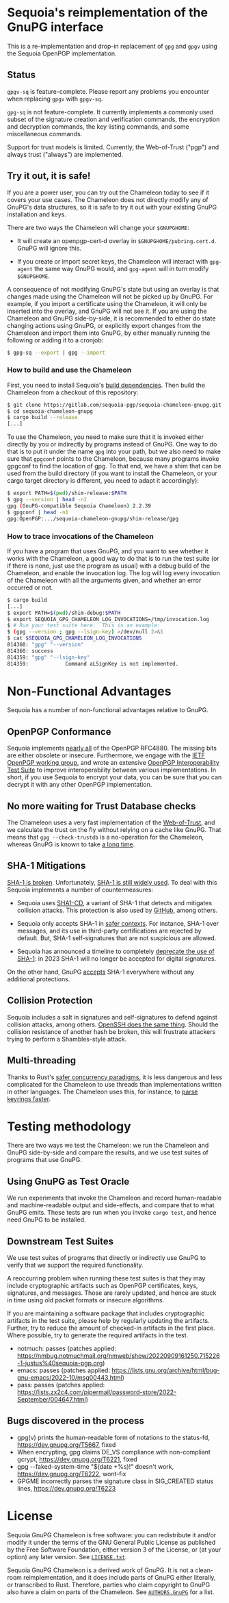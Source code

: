 # Sequoia's reimplementation of the GnuPG interface

This is a re-implementation and drop-in replacement of `gpg` and
`gpgv` using the Sequoia OpenPGP implementation.

## Status

`gpgv-sq` is feature-complete.  Please report any problems you
encounter when replacing `gpgv` with `gpgv-sq`.

`gpg-sq` is not feature-complete.  It currently implements a commonly
used subset of the signature creation and verification commands, the
encryption and decryption commands, the key listing commands, and some
miscellaneous commands.

Support for trust models is limited.  Currently, the Web-of-Trust
("pgp") and always trust ("always") are implemented.

## Try it out, it is safe!

If you are a power user, you can try out the Chameleon today to see if
it covers your use cases.  The Chameleon does not directly modify any
of GnuPG's data structures, so it is safe to try it out with your
existing GnuPG installation and keys.

There are two ways the Chameleon will change your `$GNUPGHOME`:

  - It will create an openpgp-cert-d overlay in
    `$GNUPGHOME/pubring.cert.d`.  GnuPG will ignore this.

  - If you create or import secret keys, the Chameleon will interact
    with `gpg-agent` the same way GnuPG would, and `gpg-agent` will in
    turn modify `$GNUPGHOME`.

A consequence of not modifying GnuPG's state but using an overlay is
that changes made using the Chameleon will not be picked up by GnuPG.
For example, if you import a certificate using the Chameleon, it will
only be inserted into the overlay, and GnuPG will not see it.  If you
are using the Chameleon and GnuPG side-by-side, it is recommended to
either do state changing actions using GnuPG, or explicitly export
changes from the Chameleon and import them into GnuPG, by either
manually running the following or adding it to a cronjob:

```sh
$ gpg-sq --export | gpg --import
```

### How to build and use the Chameleon

First, you need to install Sequoia's [build dependencies].  Then build
the Chameleon from a checkout of this repository:

```sh
$ git clone https://gitlab.com/sequoia-pgp/sequoia-chameleon-gnupg.git
$ cd sequoia-chameleon-gnupg
$ cargo build --release
[...]
```

  [build dependencies]: https://gitlab.com/sequoia-pgp/sequoia#requirements-and-msrv

To use the Chameleon, you need to make sure that it is invoked either
directly by you or indirectly by programs instead of GnuPG.  One way
to do that is to put it under the name `gpg` into your path, but we
also need to make sure that `gpgconf` points to the Chameleon, because
many programs invoke gpgconf to find the location of gpg.  To that
end, we have a shim that can be used from the build directory (if you
want to install the Chameleon, or your cargo target directory is
different, you need to adapt it accordingly):

```sh
$ export PATH=$(pwd)/shim-release:$PATH
$ gpg --version | head -n1
gpg (GnuPG-compatible Sequoia Chameleon) 2.2.39
$ gpgconf | head -n1
gpg:OpenPGP:.../sequoia-chameleon-gnupg/shim-release/gpg
```

### How to trace invocations of the Chameleon

If you have a program that uses GnuPG, and you want to see whether it
works with the Chameleon, a good way to do that is to run the test
suite (or if there is none, just use the program as usual) with a
debug build of the Chameleon, and enable the invocation log.  The log
will log every invocation of the Chameleon with all the arguments
given, and whether an error occurred or not.

```sh
$ cargo build
[...]
$ export PATH=$(pwd)/shim-debug:$PATH
$ export SEQUOIA_GPG_CHAMELEON_LOG_INVOCATIONS=/tmp/invocation.log
$ # Run your test suite here.  This is an example:
$ (gpg --version ; gpg --lsign-key) >/dev/null 2>&1
$ cat $SEQUOIA_GPG_CHAMELEON_LOG_INVOCATIONS
814360: "gpg" "--version"
814360: success
814359: "gpg" "--lsign-key"
814359:            Command aLSignKey is not implemented.
```

# Non-Functional Advantages

Sequoia has a number of non-functional advantages relative to GnuPG.

## OpenPGP Conformance

Sequoia implements [nearly all] of the OpenPGP RFC4880.  The missing
bits are either obsolete or insecure.  Furthermore, we engage with the
[IETF OpenPGP working group], and wrote an extensive [OpenPGP
Interoperability Test Suite] to improve interoperability between
various implementations.  In short, if you use Sequoia to encrypt your
data, you can be sure that you can decrypt it with any other OpenPGP
implementation.

   [nearly all]: https://sequoia-pgp.org/status/
   [IETF OpenPGP working group]: https://datatracker.ietf.org/doc/draft-ietf-openpgp-crypto-refresh/
   [OpenPGP Interoperability Test Suite]: https://tests.sequoia-pgp.org/

## No more waiting for Trust Database checks

The Chameleon uses a very fast implementation of the [Web-of-Trust],
and we calculate the trust on the fly without relying on a cache like
GnuPG.  That means that `gpg --check-trustdb` is a no-operation for
the Chameleon, whereas GnuPG is known to take [a long time].

  [Web-of-Trust]: https://crates.io/crates/sequoia-wot
  [a long time]: https://lists.gnupg.org/pipermail/gnupg-users/2017-February/057650.html

## SHA-1 Mitigations

[SHA-1 is broken].  Unfortunately, [SHA-1 is still widely used].  To
deal with this Sequoia implements a number of countermeasures:

  - Sequoia uses [SHA1-CD], a variant of SHA-1 that detects and
    mitigates collision attacks.  This protection is also used by
    [GitHub], among others.

  - Sequoia only accepts SHA-1 in [safer contexts].  For instance,
    SHA-1 over messages, and its use in third-party certifications are
    rejected by default.  But, SHA-1 self-signatures that are not
    suspicious are allowed.

  - Sequoia has announced a timeline to completely [deprecate the
    use of SHA-1]: in 2023 SHA-1 will no longer be accepted for
    digital signatures.

  [SHA-1 is broken]: https://sha-mbles.github.io/
  [SHA-1 is still widely used]: https://gitlab.com/sequoia-pgp/sequoia/-/issues/595
  [SHA1-CD]: https://github.com/cr-marcstevens/sha1collisiondetection
  [GitHub]: https://github.blog/2017-03-20-sha-1-collision-detection-on-github-com/
  [safer contexts]: https://docs.sequoia-pgp.org/sequoia_openpgp/policy/enum.HashAlgoSecurity.html
  [deprecate the use of SHA-1]: https://docs.sequoia-pgp.org/sequoia_openpgp/policy/struct.StandardPolicy.html#method.reject_hash_property_at

On the other hand, GnuPG [accepts] SHA-1 everywhere without any
additional protections.

  [accepts]: https://tests.sequoia-pgp.org/#Signature_over_the_shattered_collision

## Collision Protection

Sequoia includes a salt in signatures and self-signatures to defend
against collision attacks, among others.  [OpenSSH does the same
thing].  Should the collision resistance of another hash be broken,
this will frustrate attackers trying to perform a Shambles-style
attack.

  [OpenSSH does the same thing]: https://github.com/openssh/openssh-portable/blob/master/PROTOCOL.certkeys#L151

## Multi-threading

Thanks to Rust's [safer concurrency paradigms], it is less dangerous
and less complicated for the Chameleon to use threads than
implementations written in other languages.  The Chameleon uses this,
for instance, to [parse keyrings faster].

  [safer concurrency paradigms]: https://doc.rust-lang.org/book/ch16-00-concurrency.html
  [parse keyrings faster]: https://crates.io/crates/sequoia-openpgp-mt

# Testing methodology

There are two ways we test the Chameleon: we run the Chameleon and
GnuPG side-by-side and compare the results, and we use test suites of
programs that use GnuPG.

## Using GnuPG as Test Oracle

We run experiments that invoke the Chameleon and record human-readable
and machine-readable output and side-effects, and compare that to what
GnuPG emits.  These tests are run when you invoke `cargo test`, and
hence need GnuPG to be installed.

## Downstream Test Suites

We use test suites of programs that directly or indirectly use GnuPG
to verify that we support the required functionality.

A reoccurring problem when running these test suites is that they may
include cryptographic artifacts such as OpenPGP certificates, keys,
signatures, and messages.  Those are rarely updated, and hence are
stuck in time using old packet formats or insecure algorithms.

If you are maintaining a software package that includes cryptographic
artifacts in the test suite, please help by regularly updating the
artifacts.  Further, try to reduce the amount of checked-in artifacts
in the first place.  Where possible, try to generate the required
artifacts in the test.

- notmuch: passes (patches applied: https://nmbug.notmuchmail.org/nmweb/show/20220909161250.715226-1-justus%40sequoia-pgp.org)
- emacs: passes (patches applied: https://lists.gnu.org/archive/html/bug-gnu-emacs/2022-10/msg00443.html)
- pass: passes (patches applied: https://lists.zx2c4.com/pipermail/password-store/2022-September/004647.html)

## Bugs discovered in the process

- gpg(v) prints the human-readable form of notations to the status-fd,
  https://dev.gnupg.org/T5667, fixed
- When encrypting, gpg claims DE_VS compliance with non-compliant
  gcrypt, https://dev.gnupg.org/T6221, fixed
- gpg --faked-system-time "$(date +%s)!" doesn't work,
  https://dev.gnupg.org/T6222, wont-fix
- GPGME incorrectly parses the signature class in SIG_CREATED status
  lines, https://dev.gnupg.org/T6223

# License

Sequoia GnuPG Chameleon is free software: you can redistribute it
and/or modify it under the terms of the GNU General Public License as
published by the Free Software Foundation, either version 3 of the
License, or (at your option) any later version.  See
[`LICENSE.txt`](LICENSE.txt).

Sequoia GnuPG Chameleon is a derived work of GnuPG.  It is not a
clean-room reimplementation, and it does include parts of GnuPG either
literally, or transcribed to Rust.  Therefore, parties who claim
copyright to GnuPG also have a claim on parts of the Chameleon.  See
[`AUTHORS.GnuPG`](AUTHORS.GnuPG) for a list.
